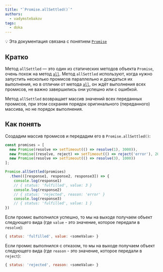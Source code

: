 ```yaml
---
title: "`Promise.allSettled()`"
authors:
  - vadymstebakov
tags:
  - doka
---
```


<aside>

💡 Эта документация связана с понятием [`Promise`](/js/async-in-js/)

</aside>

## Кратко

Метод `allSettled` — это один из статических методов объекта `Promise`, очень похож на метод [`all`](/js/promise-all/). Метод `allSettled` используют, когда нужно запустить несколько промисов параллельно и дождаться их выполнения, но в отличии от метода [`all`](/js/promise-all/#odin-iz-promisov-zavershilsya-oshibkoy), он ждёт выполнения всех промисов, не важно завершились они успешно или с ошибкой.

Метод `allSettled` возвращает массив значений всех переданных промисов, при этом сохраняя порядок оригинального (переданного) массива, но не порядок выполнения.

## Как понять

Создадим массив промисов и передадим его в `Promise.allSettled()`:

```js
const promises = [
  new Promise(resolve => setTimeout(() => resolve(1), 3000)),
  new Promise((resolve, reject) => setTimeout(() => reject('error'), 2000)),
  new Promise(resolve => setTimeout(() => resolve(3), 1000))
];

Promise.allSettled(promises)
  .then(([response1, response2, response3]) => {
    console.log(response1)
    // { status: 'fulfilled', value: 3 }
    console.log(response2)
    // { status: 'rejected', reason: 'error' }
    console.log(response3)
    // { status: 'fulfilled', value: 1 }
})
```

Если промис выполнился успешно, то мы на выходе получаем объект следующего вида (где `value` - это значение, которое передали в `resolve`):

```js
{ status: 'fulfilled', value: <someValue> }
```

Если промис выполнился с отказом, то мы на выходе получаем объект следующего вида (где `reason` - это значение, которое передали в `reject`):

```js
{ status: 'rejected', reason: <someValue> }
```
